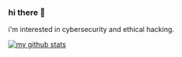 ### hi there 👋

i'm interested in cybersecurity and ethical hacking.

[![my github stats](![Metrics](https://metrics.lecoq.io/m2p4e?template=classic&stars=1&activity=1&base=header%2C%20activity%2C%20community%2C%20repositories%2C%20metadata&base.indepth=false&base.hireable=false&base.skip=false&stars=false&stars.limit=4&activity=false&activity.limit=5&activity.load=300&activity.days=14&activity.visibility=all&activity.timestamps=false&activity.filter=all&config.timezone=Europe%2FDublin)
)](https://github.com/lowlighter/metrics)
